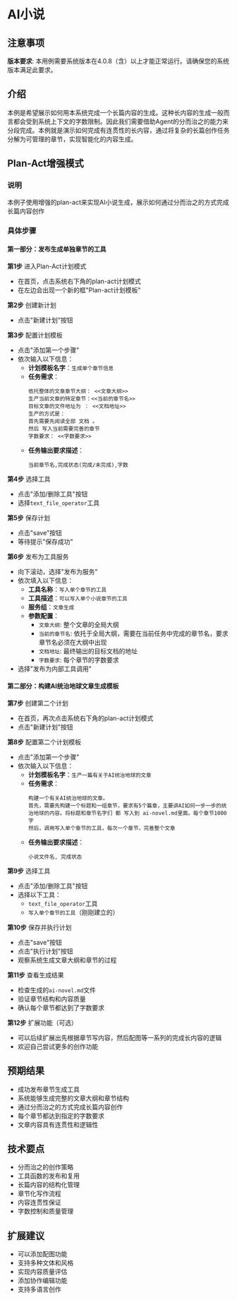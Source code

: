 # AI小说

## 注意事项

**版本要求**: 本用例需要系统版本在4.0.8（含）以上才能正常运行。请确保您的系统版本满足此要求。

## 介绍
本例是希望展示如何用本系统完成一个长篇内容的生成。这种长内容的生成一般而言都会受到系统上下文的字数限制。因此我们需要借助Agent的分而治之的能力来分段完成。本例就是演示如何完成有连贯性的长内容，通过将复杂的长篇创作任务分解为可管理的章节，实现智能化的内容生成。

## Plan-Act增强模式

### 说明
本例子使用增强的plan-act来实现AI小说生成，展示如何通过分而治之的方式完成长篇内容创作

### 具体步骤

#### 第一部分：发布生成单独章节的工具

**第1步** 进入Plan-Act计划模式
- 在首页，点击系统右下角的plan-act计划模式
- 在左边会出现一个新的框"Plan-act计划模板"

**第2步** 创建新计划
- 点击"新建计划"按钮

**第3步** 配置计划模板
- 点击"添加第一个步骤"
- 依次输入以下信息：
  - **计划模板名字**：`生成单个章节信息`
  - **任务需求**：
    ```
    依托整体的文章章节大纲： <<文章大纲>> 
    生产当前文章的特定章节：<<当前的章节名>>
    目标文章的文件地址为 ： <<文档地址>>
    生产的方式是：
    首先需要先阅读全部 文档 。 
    然后 写入当前需要完善的章节 
    字数要求： <<字数要求>>
    ```
  - **任务输出要求描述**：
    ```
    当前章节名,完成状态(完成/未完成),字数
    ```

**第4步** 选择工具
- 点击"添加/删除工具"按钮
- 选择`text_file_operator`工具

**第5步** 保存计划
- 点击"save"按钮
- 等待提示"保存成功"

**第6步** 发布为工具服务
- 向下滚动，选择"发布为服务"
- 依次填入以下信息：
  - **工具名称**：`写入单个章节的工具`
  - **工具描述**：`可以写入单个小说章节的工具`
  - **服务组**：`文章生成`
  - **参数配置**：
    - `文章大纲`: 整个文章的全局大纲
    - `当前的章节名`: 依托于全局大纲，需要在当前任务中完成的章节名，要求章节名必须在大纲中出现
    - `文档地址`: 最终输出的目标文档的地址
    - `字数要求`: 每个章节的字数要求
- 选择"发布为内部工具调用"

#### 第二部分：构建AI统治地球文章生成模板

**第7步** 创建第二个计划
- 在首页，再次点击系统右下角的plan-act计划模式
- 点击"新建计划"按钮

**第8步** 配置第二个计划模板
- 点击"添加第一个步骤"
- 依次输入以下信息：
  - **计划模板名字**：`生产一篇有关于AI统治地球的文章`
  - **任务需求**：
    ```
    构建一个有关AI统治地球的文章。
    首先，需要先构建一个标题和一组章节，要求有5个篇章，主要讲AI如何一步一步的统治地球的内容。将标题和章节名字们 都 写入到 ai-novel.md里面。每个章节1000字
    然后，调用写入单个章节的工具，每次一个章节，完善整个文章
    ```
  - **任务输出要求描述**：
    ```
    小说文件名, 完成状态
    ```

**第9步** 选择工具
- 点击"添加/删除工具"按钮
- 选择以下工具：
  - `text_file_operator`工具
  - `写入单个章节的工具`（刚刚建立的）

**第10步** 保存并执行计划
- 点击"save"按钮
- 点击"执行计划"按钮
- 观察系统生成文章大纲和章节的过程

**第11步** 查看生成结果
- 检查生成的`ai-novel.md`文件
- 验证章节结构和内容质量
- 确认每个章节都达到了字数要求

**第12步** 扩展功能（可选）
- 可以后续扩展出先根据章节写内容，然后配图等一系列的完成长内容的逻辑
- 欢迎自己尝试更多的创作功能

## 预期结果
- 成功发布章节生成工具
- 系统能够生成完整的文章大纲和章节结构
- 通过分而治之的方式完成长篇内容创作
- 每个章节都达到指定的字数要求
- 文章内容具有连贯性和逻辑性

## 技术要点
- 分而治之的创作策略
- 工具函数的发布和复用
- 长篇内容的结构化管理
- 章节化写作流程
- 内容连贯性保证
- 字数控制和质量管理

## 扩展建议
- 可以添加配图功能
- 支持多种文体和风格
- 实现内容质量评估
- 添加协作编辑功能
- 支持多语言创作

